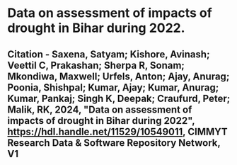 # Data on assessment of impacts of drought in Bihar during 2022.
## Citation - Saxena, Satyam; Kishore, Avinash; Veettil C, Prakashan; Sherpa R, Sonam; Mkondiwa, Maxwell; Urfels, Anton; Ajay, Anurag; Poonia, Shishpal; Kumar, Ajay; Kumar, Anurag; Kumar, Pankaj; Singh K, Deepak; Craufurd, Peter; Malik, RK, 2024, "Data on assessment of impacts of drought in Bihar during 2022", https://hdl.handle.net/11529/10549011, CIMMYT Research Data & Software Repository Network, V1
